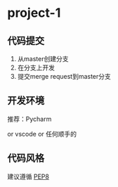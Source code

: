 # project-1

## 代码提交

1. 从master创建分支
2. 在分支上开发
3. 提交merge request到master分支



## 开发环境

推荐：Pycharm

or vscode or 任何顺手的



## 代码风格

建议遵循 [PEP8](https://www.python.org/dev/peps/pep-0008/)


